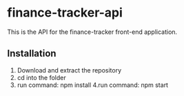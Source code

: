 # finance-tracker-api
This is the API for the finance-tracker front-end application.

## Installation
1. Download and extract the repository
2. cd into the folder
3. run command: npm install
4.run command: npm start
